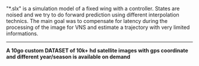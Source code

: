 "*.slx" is a simulation model of a fixed wing with a controller. States are noised and we try to do forward prediction using different interpolation technics.
The main goal was to compensate for latency during the processing of the image for VNS and estimate a trajectory with very limited informations.
*************
**A 10go custom DATASET of 10k+ hd satellite images with gps coordinate and different year/season is available on demand**
